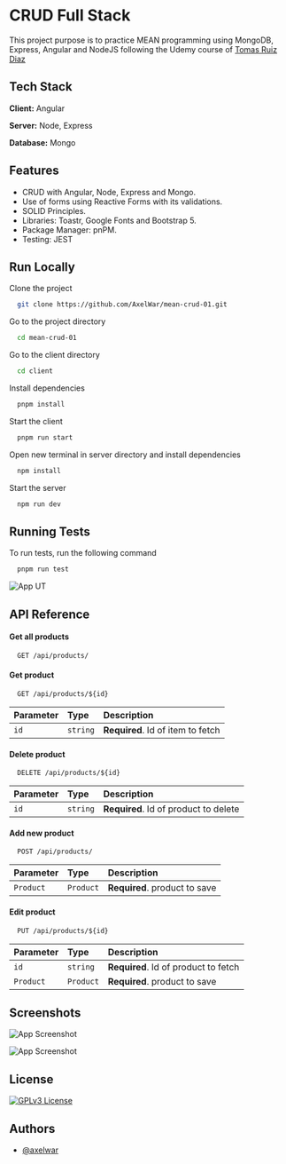 # CRUD Full Stack 

This project purpose is to practice MEAN programming using MongoDB, Express, Angular and NodeJS following the Udemy course of [Tomas Ruiz Diaz](https://www.udemy.com/course/crud-productos-stack-mean/)


## Tech Stack

**Client:** Angular

**Server:** Node, Express

**Database:** Mongo


## Features

- CRUD with Angular, Node, Express and Mongo.
- Use of forms using Reactive Forms with its validations.  
- SOLID Principles.
- Libraries: Toastr, Google Fonts and Bootstrap 5.
- Package Manager: pnPM.
- Testing: JEST


## Run Locally

Clone the project

```bash
  git clone https://github.com/AxelWar/mean-crud-01.git
```

Go to the project directory

```bash
  cd mean-crud-01
```

Go to the client directory

```bash
  cd client
```

Install dependencies

```bash
  pnpm install
```

Start the client

```bash
  pnpm run start
```

Open new terminal in server directory and install dependencies

```bash
  npm install
```

Start the server

```bash
  npm run dev
```
## Running Tests

To run tests, run the following command

```bash
  pnpm run test
```
![App UT]([https://lh3.googleusercontent.com/u/0/drive-viewer/AEYmBYR6UCxPNl8S709L1J7CAuFdxtv6xsSoonlTWJfminOZt2WfHyuNgLMn2Haqu02xdB7nhvKpSqnfYZypXR3Iq85IMYon=w1920-h945](https://lh3.google.com/u/0/d/1ykZH_fQKQxs7HRgR64tZG9Ibv3Q8jpKu=w1920-h945-iv2))

## API Reference

#### Get all products

```http
  GET /api/products/
```

#### Get product

```http
  GET /api/products/${id}
```

| Parameter | Type     | Description                       |
| :-------- | :------- | :-------------------------------- |
| `id`      | `string` | **Required**. Id of item to fetch |

#### Delete product

```http
  DELETE /api/products/${id}
```

| Parameter | Type     | Description                       |
| :-------- | :------- | :-------------------------------- |
| `id`      | `string` | **Required**. Id of product to delete |

#### Add new product

```http
  POST /api/products/
```

| Parameter | Type     | Description                       |
| :-------- | :------- | :-------------------------------- |
| `Product`      | `Product` | **Required**. product to save |

#### Edit product

```http
  PUT /api/products/${id}
```

| Parameter | Type     | Description                       |
| :-------- | :------- | :-------------------------------- |
| `id`      | `string` | **Required**. Id of product to fetch |
| `Product`      | `Product` | **Required**. product to save |

## Screenshots

![App Screenshot](https://lh3.googleusercontent.com/u/0/drive-viewer/AEYmBYR6UCxPNl8S709L1J7CAuFdxtv6xsSoonlTWJfminOZt2WfHyuNgLMn2Haqu02xdB7nhvKpSqnfYZypXR3Iq85IMYon=w1920-h945)

![App Screenshot](https://lh3.googleusercontent.com/u/0/drive-viewer/AEYmBYTlB3bwf9-43Lq4MPzWMKGZMNDTMOe3ysM6U_LrNExYe5_BrUGGpNgJqfkKbh0xs_JVa9Eb9CDucuD8lTJnu4wKw2gbeA=w1920-h945)
## License
[![GPLv3 License](https://img.shields.io/badge/License-GPL%20v3-yellow.svg)](https://opensource.org/licenses/)

## Authors

- [@axelwar](https://www.github.com/axelwar)

